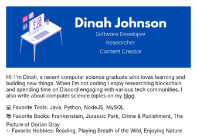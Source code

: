 ![Banner](./github-banner.png)

Hi! I'm Dinah, a recent computer science graduate who loves learning and building new things. When I'm not coding I enjoy researching blockchain and spending time on Discord engaging with various tech communities. I also write about computer science topics on my [blog](https://cybergirldinah.github.io).  

  
:computer: Favorite Tools: Java, Python, NodeJS, MySQL  
:books: Favorite Books: Frankenstein, Jurassic Park, Crime & Punishment, The Picture of Dorian Gray  
:sparkles: Favorite Hobbies: Reading, Playing Breath of the Wild, Enjoying Nature  
